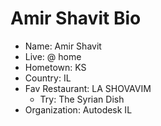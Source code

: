 # Amir Shavit Bio

- Name: Amir Shavit
- Live: @ home
- Hometown: KS
- Country: IL
- Fav Restaurant: LA SHOVAVIM
    - Try: The Syrian Dish
- Organization: Autodesk IL

